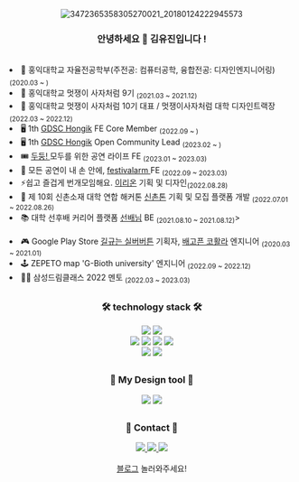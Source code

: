 
<div align="center">
 
![3472365358305270021_20180124222945573](https://github.com/eugene028/eugene028/assets/67894159/d0dffc82-9e6e-4b81-86b2-e68060b24fd5)

  ### 안녕하세요 👋 김유진입니다 !
</div>
<div align="left">
  <br>
  <li> 🏫 홍익대학교 자율전공학부(주전공: 컴퓨터공학, 융합전공: 디자인엔지니어링) <sub>(2020.03 ~ )</sub></li>
  <li> 🦁 홍익대학교 멋쟁이 사자처럼 9기 <sub>(2021.03 ~ 2021.12)</sub></li>
  <li> 🦁 홍익대학교 멋쟁이 사자처럼 10기 대표 / 멋쟁이사자처럼 대학 디자인트랙장 <sub>(2022.03 ~ 2022.12)</sub></li>
  <li> 🖥️ 1th <a href="https://github.com/GDSC-Hongik"> GDSC Hongik</a> FE Core Member <sub>(2022.09 ~ )</sub></li>
  <li> 🖥️ 1th <a href="https://github.com/GDSC-Hongik"> GDSC Hongik</a> Open Community Lead <sub>(2023.02 ~ )</sub></li>
  <li> 🎟️ <a href="https://github.com/Gosrock/DuDoong-Front"> 두둥! </a> 모두를 위한 공연 라이프 FE <sub>(2023.01 ~ 2023.03)</sub></li>
  <li> 🎡 모든 공연이 내 손 안에, <a href="https://github.com/MUTSA-TEAM-FESTIVALAM"> festivalarm </a> FE <sub>(2022.09 ~ 2023.03)</sub></li>
  <li> ⚡쉽고 즐겁게 번개모임해요. <a href="https://github.com/eugene028/ShinChonTonFrontend">이리온</a> 기획 및 디자인<sub>(2022.08.28)</sub></li>
  <li> 🌃 제 10회 신촌소재 대학 연합 해커톤 <a href="https://github.com/10th-sinchonthon">신촌톤</a> 기획 및 모집 플랫폼 개발 <sub>(2022.07.01 ~ 2022.08.26)</sub></li>
  <li> 📚 대학 선후배 커리어 플랫폼  <a href="https://github.com/G-who0212/sunbae">선배님</a> BE <sub>(2021.08.10 ~ 2021.08.12)</sub>></li>
  
  <br>
  <li> 🎮 Google Play Store <a href ="https://play.google.com/store/apps/details?id=com.ExpStudio.Gligyu">길규는 실버버튼</a> 기획자, <a href="https://play.google.com/store/apps/details?id=com.expStudio.android.koalaarcher">배고픈 코활라</a> 엔지니어 <sub>(2020.03 ~ 2021.01)</sub></li>
  <li> 🕹  ZEPETO map 'G-Bioth university' 엔지니어 <sub>(2022.09 ~ 2022.12)</sub></li>
  <li> 👩‍🏫 삼성드림클래스 2022 멘토 <sub>(2022.03 ~ 2023.03)</sub></li>
</div>

  
<div align="center" >
  
  ##
  
  ### 🛠 technology stack 🛠
  <div align="center">
    <img src="https://img.shields.io/badge/Python-3766AB?style=flat-square&logo=python&logoColor=white"/> 
    <img  src="https://img.shields.io/badge/C++-3766AB?style=flat-square&logo=C%2B%2B&logoColor=white"/>
    <br/>
    <img  src="https://img.shields.io/badge/React-61DAFB?style=flat-square&logo=React&logoColor=white"/>
    <img  src="https://img.shields.io/badge/Javascript-F7DF1E?style=flat-square&logo=JavaScript&logoColor=white"/>
    <img src="https://img.shields.io/badge/Next.js-000000?style=flat-square&logo=Next.js&logoColor=white">
    <img src="https://img.shields.io/badge/TypeScript-3178C6?style=flat-square&logo=typescript&logoColor=white">
    <br/>
    <img src="https://img.shields.io/badge/Django-092E20?style=flat-square&logo=Django&logoColor=white"/>
    <img src="https://img.shields.io/badge/Unity-000000?style=flat-square&logo=Unity&logoColor=white"/>
    <br/>
  </div>
  
  ##
  ### 🎨 My Design tool 🎨
  <div align="center">
    <img src="https://img.shields.io/badge/Figma-F24E1E?style=flat-square&logo=figma&logoColor=white"/> 
    <img  src="https://img.shields.io/badge/Illustrator-FF9A00?style=flat-square&logo=Adobe Illustrator&logoColor=white"/>
    <br/>
  </div>
  
  
  ##
  ### 📩 Contact 📩
  <div align="center">
    <a href="https://www.instagram.com/luvvinter/">
      <img src="https://img.shields.io/badge/luvvinter-E4405F?style=plastic&logo=instagram&logoColor=white"/> 
    </a>
    <a href="https://www.instagram.com/luvvinter/">
      <img src="https://img.shields.io/badge/김유진8449-5865F2?style=plastic&logo=discord&logoColor=white"/> 
    </a>
    <a href="https://www.instagram.com/luvvinter/">
      <img src="https://img.shields.io/badge/eugene02876-EA4335?style=plastic&logo=gmail&logoColor=white"/> 
    </a>
    <br>
    <br>
    <a href = "https://velog.io/@gene028">블로그</a> 놀러와주세요!
  </div>
</div>

